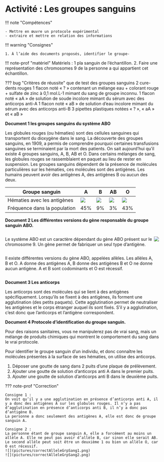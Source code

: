 # Activité : Les groupes sanguins

!!! note "Compétences"

    - Mettre en œuvre un protocole expérimental
    - extraire et mettre en relation des informations  

!!! warning "Consignes"

    1. À l’aide des documents proposés, identifier le groupe- 

!!! note-prof "matériel"
    Matériels : 
    1 pla sanguin de l’échantillon.
    2. Faire une représentation des chromosomes 9 de la personne a qui appartient cet échantillon. 
    
??? bug "Critères de réussite"
    que de test des groupes sanguins
    2 cure-dents rouges
    1 flacon noté « ? » contenant un mélange eau + colorant rouge + sulfate de zinc à 0,1 mol.L-1 mimant du sang de groupe inconnu.
    1 flacon noté « aA » de solution de soude incolore mimant du sérum avec des anticorps anti-A
    1 flacon noté « aB » de solution d’eau incolore mimant du sérum avec des anticorps anti-B
    3 pipettes plastiques notées « ? », « aA » et « aB »


**Document 1 les groupes sanguins du système ABO**

Les globules rouges (ou hématies) sont des cellules sanguines qui transportent du dioxygène dans le sang. La découverte des groupes sanguins, en 1909, a permis de comprendre pourquoi certaines transfusions sanguines se terminaient par la mort des patients. On sait aujourd’hui qu’il existe 4 groupes sanguins, A, B, AB et O. 
Dans certains mélanges de sang, les globules rouges se rassemblaient en paquet au lieu de rester en suspension. Les groupes sanguins dépendent de la présence de molécules particulières sur les hématies, ces molécules sont des antigènes. Les humains peuvent avoir des antigènes A, des antigènes B ou aucun des deux.

| Groupe sanguin | A | B | AB | O |
|----------------|---|---|----|---|
| Hématies avec les antigènes | ![](pictures/hematiesA.png) | ![](pictures/hematiesB.png) | ![](pictures/hematiesAB.png) | ![](pictures/hematiesO.png) |
| Fréquence dans la population | 45% | 9% | 3% | 43% |






**Document 2 Les différentes versions du gène responsable du groupe sanguin ABO.**

<div markdown style="display:flex; flex-direction:row;">
<div markdown style="display:flex; flex-direction:column;">

Le système ABO est un caractère dépendant du gène ABO présent sur le chromosome 9. Un gène permet de fabriquer un seul type d’antigène. 

Il existe différentes versions du gène ABO, appelées allèles.
Les allèles A, B et O. A donne des antigènes A, B donne des antigènes B et O ne donne aucun antigène. A et B sont codominants et O est récessif.
</div>
<div markdown style="display:flex; flex-direction:column;">

![](pictures/allelesABO.png)


</div>

</div>


**Document 3 Les anticorps**

Les anticorps sont des molécules qui se lient à des antigènes spécifiquement. Lorsqu’ils se fixent à des antigènes, ils forment une agglutination (des petits paquets). Cette agglutination permet de neutraliser les antigènes et le corps étranger auquel ils sont fixés. S’il y a agglutination, c’est donc que l’anticorps et l’antigène correspondent.

**Document 4 Protocole d’identification du groupe sanguin.**

Pour des raisons sanitaires, vous ne manipulerez pas de vrai sang, mais un mélange de produits chimiques qui montrent le comportement du sang dans le vrai protocole.

Pour identifier le groupe sanguin d’un individu, et donc connaître les molécules présentes à la surface de ses hématies, on utilise des anticorps. 

1. Déposer une goutte de sang dans 2 puits d’une plaque de prélèvement.
2. Ajouter une goutte de solution d’anticorps anti A dans le premier puits.
3. Ajouter une goutte de solution d’anticorps anti B dans le deuxième puits.


??? note-prof "Correction"

    Consigne 1 :
    On voit qu’il y a une agglutination en présence d’anticorps anti A, il y a donc des antigènes A sur les globules rouges. Il n’y a pas d’agglutination en présence d’anticorps anti B, il n’y a donc pas d’antigène B.
    La personne a donc seulement des antigènes A, elle est donc de groupe sanguin A.

    Consigne 2 :
    La personne étant de groupe sanguin A, elle a forcément au moins un allèle A. Elle ne peut pas avoir d’allèle B, car sinon elle serait AB. Le second allèle peut soit être un deuxième 1 ou bien un allèle O, car O est récessif.
    ![](pictures/correctAlleleGrpSang1.png)
    ![](pictures/correctAlleleGrpSang2.png)

